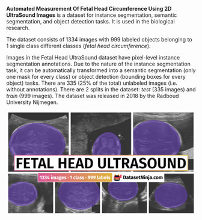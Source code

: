 **Automated Measurement Of Fetal Head Circumference Using 2D UltraSound Images** is a dataset for instance segmentation, semantic segmentation, and object detection tasks. It is used in the biological research. 

The dataset consists of 1334 images with 999 labeled objects belonging to 1 single class different classes (*fetal head circumference*).

Images in the Fetal Head UltraSound dataset have pixel-level instance segmentation annotations. Due to the nature of the instance segmentation task, it can be automatically transformed into a semantic segmentation (only one mask for every class) or object detection (bounding boxes for every object) tasks. There are 335 (25% of the total) unlabeled images (i.e. without annotations). There are 2 splits in the dataset: *test* (335 images) and *train* (999 images). The dataset was released in 2018 by the Radboud University Nijmegen.

<img src="https://github.com/dataset-ninja/fetal-head-ultrasound/raw/main/visualizations/poster.png">
